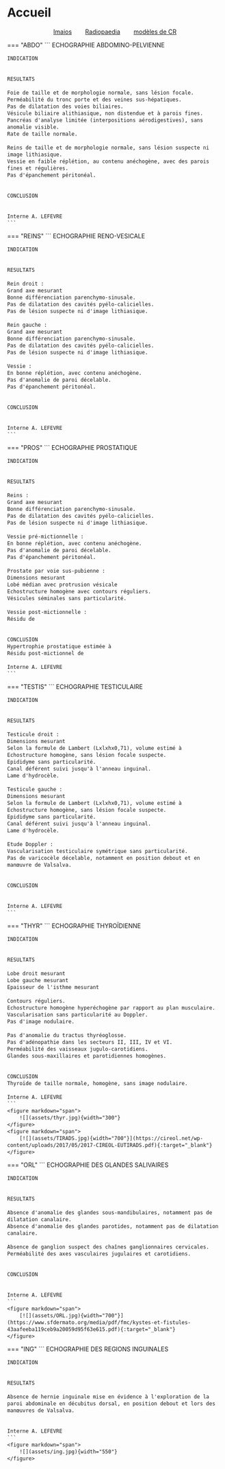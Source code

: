 # Accueil

<p style="text-align: center"><a href="https://www.imaios.com/fr/login"target="_blank">Imaios</a>&nbsp;&nbsp;&nbsp;&nbsp;&nbsp;&nbsp;&nbsp;&nbsp;<a href="https://radiopaedia.org/"target="_blank">Radiopaedia</a>&nbsp;&nbsp;&nbsp;&nbsp;&nbsp;&nbsp;&nbsp;&nbsp;<a href="https://www.radrap.ch/comptesrendus"target="_blank">modèles de CR</a></p>

=== "ABDO"
    ```
    ECHOGRAPHIE ABDOMINO-PELVIENNE
      
    INDICATION


    RESULTATS

    Foie de taille et de morphologie normale, sans lésion focale.
    Perméabilité du tronc porte et des veines sus-hépatiques.
    Pas de dilatation des voies biliaires.
    Vésicule biliaire alithiasique, non distendue et à parois fines.
    Pancréas d'analyse limitée (interpositions aérodigestives), sans anomalie visible.
    Rate de taille normale.

    Reins de taille et de morphologie normale, sans lésion suspecte ni image lithiasique.
    Vessie en faible réplétion, au contenu anéchogène, avec des parois fines et régulières.
    Pas d'épanchement péritonéal.


    CONCLUSION


    Interne A. LEFEVRE
    ```
=== "REINS"
    ```
    ECHOGRAPHIE RENO-VESICALE
      
    INDICATION


    RESULTATS

    Rein droit :
    Grand axe mesurant
    Bonne différenciation parenchymo-sinusale.
    Pas de dilatation des cavités pyélo-calicielles.
    Pas de lésion suspecte ni d'image lithiasique.

    Rein gauche :
    Grand axe mesurant
    Bonne différenciation parenchymo-sinusale.
    Pas de dilatation des cavités pyélo-calicielles.
    Pas de lésion suspecte ni d'image lithiasique.

    Vessie :
    En bonne réplétion, avec contenu anéchogène.
    Pas d'anomalie de paroi décelable.
    Pas d'épanchement péritonéal.


    CONCLUSION


    Interne A. LEFEVRE
    ```
=== "PROS"
    ```
    ECHOGRAPHIE PROSTATIQUE
      
    INDICATION


    RESULTATS

    Reins :
    Grand axe mesurant
    Bonne différenciation parenchymo-sinusale.
    Pas de dilatation des cavités pyélo-calicielles.
    Pas de lésion suspecte ni d'image lithiasique.

    Vessie pré-mictionnelle :
    En bonne réplétion, avec contenu anéchogène.
    Pas d'anomalie de paroi décelable.
    Pas d'épanchement péritonéal.

    Prostate par voie sus-pubienne :
    Dimensions mesurant
    Lobé médian avec protrusion vésicale
    Echostructure homogène avec contours réguliers.
    Vésicules séminales sans particularité.

    Vessie post-mictionnelle :
    Résidu de 


    CONCLUSION
    Hypertrophie prostatique estimée à 
    Résidu post-mictionnel de 

    Interne A. LEFEVRE
    ```
=== "TESTIS"
    ```
    ECHOGRAPHIE TESTICULAIRE
      
    INDICATION


    RESULTATS

    Testicule droit :
    Dimensions mesurant
    Selon la formule de Lambert (Lxlxhx0,71), volume estimé à 
    Echostructure homogène, sans lésion focale suspecte.
    Epididyme sans particularité.
    Canal déférent suivi jusqu'à l'anneau inguinal.
    Lame d'hydrocèle.

    Testicule gauche :
    Dimensions mesurant
    Selon la formule de Lambert (Lxlxhx0,71), volume estimé à 
    Echostructure homogène, sans lésion focale suspecte.
    Epididyme sans particularité.
    Canal déférent suivi jusqu'à l'anneau inguinal.
    Lame d'hydrocèle.

    Etude Doppler :
    Vascularisation testiculaire symétrique sans particularité.
    Pas de varicocèle décelable, notamment en position debout et en manœuvre de Valsalva.


    CONCLUSION


    Interne A. LEFEVRE
    ```
=== "THYR"
    ```
    ECHOGRAPHIE THYROÏDIENNE
      
    INDICATION


    RESULTATS

    Lobe droit mesurant
    Lobe gauche mesurant
    Epaisseur de l'isthme mesurant

    Contours réguliers.
    Echostructure homogène hyperéchogène par rapport au plan musculaire.
    Vascularisation sans particularité au Doppler.
    Pas d'image nodulaire.

    Pas d'anomalie du tractus thyréoglosse.
    Pas d'adénopathie dans les secteurs II, III, IV et VI.
    Perméabilité des vaisseaux jugulo-carotidiens.
    Glandes sous-maxillaires et parotidiennes homogènes.


    CONCLUSION
    Thyroïde de taille normale, homogène, sans image nodulaire.

    Interne A. LEFEVRE
    ```
    <figure markdown="span">
        ![](assets/thyr.jpg){width="300"}
    </figure>
    <figure markdown="span">
        [![](assets/TIRADS.jpg){width="700"}](https://cireol.net/wp-content/uploads/2017/05/2017-CIREOL-EUTIRADS.pdf){:target="_blank"}
    </figure>
=== "ORL"
    ```
    ECHOGRAPHIE DES GLANDES SALIVAIRES
      
    INDICATION


    RESULTATS

    Absence d'anomalie des glandes sous-mandibulaires, notamment pas de dilatation canalaire.
    Absence d'anomalie des glandes parotides, notamment pas de dilatation canalaire.

    Absence de ganglion suspect des chaînes ganglionnaires cervicales.
    Perméabilité des axes vasculaires jugulaires et carotidiens.


    CONCLUSION


    Interne A. LEFEVRE
    ```
    <figure markdown="span">
        [![](assets/ORL.jpg){width="700"}](https://www.sfdermato.org/media/pdf/fmc/kystes-et-fistules-43aafeeba119ceb9a20059d95f63e615.pdf){:target="_blank"}
    </figure>
=== "ING"
    ```
    ECHOGRAPHIE DES REGIONS INGUINALES
      
    INDICATION


    RESULTATS

    Absence de hernie inguinale mise en évidence à l'exploration de la paroi abdominale en décubitus dorsal, en position debout et lors des manœuvres de Valsalva.


    Interne A. LEFEVRE
    ```
    <figure markdown="span">
        ![](assets/ing.jpg){width="550"}
    </figure>